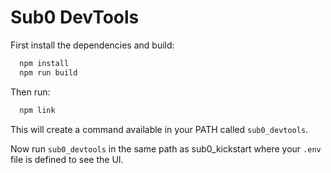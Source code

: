 
# Sub0 DevTools

First install the dependencies and build:

```bash
  npm install
  npm run build
```

Then run:

```bash
  npm link
``` 

This will create a command available in your PATH called ```sub0_devtools```.

Now run ```sub0_devtools``` in the same path as sub0_kickstart where your ```.env``` file is defined to see the UI.
